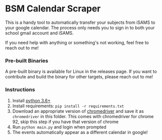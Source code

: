 # BSM Calendar Scraper
This is a handy tool to automatically transfer your subjects from iSAMS to your
google calendar. The process only needs you to sign in to both your school 
gmail account and iSAMS.

If you need help with anything or something's not working, feel free to reach out to me!

### Pre-built Binaries
A pre-built binary is available for Linux in the releases page.
If you want to contribute and build the binary for other targets, please reach out to me!

### Instructions
1. Install [python 3.6+](https://www.python.org/downloads/)
2. Install requirements: `pip install -r requirements.txt`
3. Download an appropriate version of [chromedriver](https://chromedriver.chromium.org/downloads)
    and save it as `chromedriver` in this folder.
    This comes with chromedriver for chrome 92, skip this step if you have that version of chrome
4. Run `python main.py` and login when prompted
5. The events automatically appear as a different calendar in google!